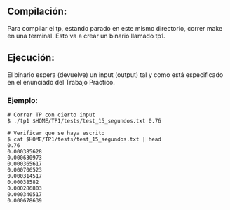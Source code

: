 ## Compilación:
Para compilar el tp, estando parado en este mismo directorio, correr make en una terminal.
Esto va a crear un binario llamado tp1.

## Ejecución:
El binario espera (devuelve) un input (output) tal y como está especificado en el enunciado
del Trabajo Práctico. 
### Ejemplo:

```shell
# Correr TP con cierto input
$ ./tp1 $HOME/TP1/tests/test_15_segundos.txt 0.76

# Verificar que se haya escrito
$ cat $HOME/TP1/tests/test_15_segundos.txt | head
0.76
0.000385628
0.000630973
0.000365617
0.000706523
0.000314517
0.00038582
0.000286803
0.000340517
0.000678639
```
